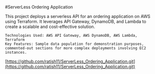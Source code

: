 #ServerLess Ordering Application

This project deploys a serverless API for an ordering application on AWS using Terraform. It leverages API Gateway, DynamoDB, and Lambda to create a scalable and cost-effective solution.

    Technologies Used: AWS API Gateway, AWS DynamoDB, AWS Lambda, Terraform
    Key Features: Sample data population for demonstration purposes, commented-out sections for more complex deployments involving EC2 instances.
[https://github.com/ratish11/ServerLess_Ordering_Application.git](https://github.com/ratish11/ServerLess_Ordering_Application.git)
